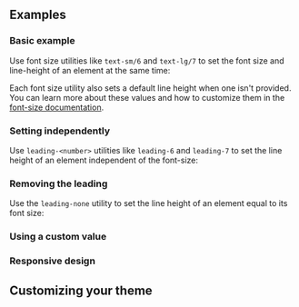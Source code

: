 <ApiTable
  rows=
/>

## Examples

### Basic example

Use font size utilities like `text-sm/6` and `text-lg/7` to set the font size and line-height of an element at the same time:

Each font size utility also sets a default line height when one isn't provided. You can learn more about these values and how to customize them in the [font-size documentation](/docs/font-size).

### Setting independently

Use `leading-<number>` utilities like `leading-6` and `leading-7` to set the line height of an element independent of the font-size:

### Removing the leading

Use the `leading-none` utility to set the line height of an element equal to its font size:

### Using a custom value

### Responsive design

## Customizing your theme